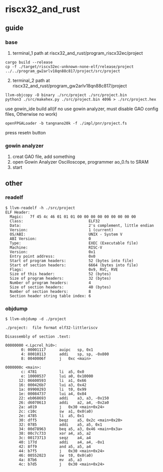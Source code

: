 # riscx32_and_rust

## guide

### base

1. terminal_1 path at riscx32_and_rust/program_riscx32ec/project
```
cargo build --release
cp -f ./target/riscv32ec-unknown-none-elf/release/project ../../program_gw2arlv18qn88c817/project/src/project
```

2. terminal_2 path at riscx32_and_rust/program_gw2arlv18qn88c817/project
```
llvm-objcopy -O binary ./src/project ./src/project.bin
python3 ./src/makehex.py ./src/project.bin 4096 > ./src/project.hex
```
use gowin_ide build all(if no use gowin analyzer, must disable GAO config files, Otherwise no work)
```
openFPGALoader -b tangnano20k -f ./impl/pnr/project.fs
```
press resetn button

### gowin analyzer

1. creat GAO file, add something
2. open Gowin Analyzer Oscilloscope, programmer ao_0.fs to SRAM
3. start

## other

### readelf

```
$ llvm-readelf -h ./src/project
ELF Header:
  Magic:   7f 45 4c 46 01 01 01 00 00 00 00 00 00 00 00 00
  Class:                             ELF32
  Data:                              2's complement, little endian
  Version:                           1 (current)
  OS/ABI:                            UNIX - System V
  ABI Version:                       0
  Type:                              EXEC (Executable file)
  Machine:                           RISC-V
  Version:                           0x1
  Entry point address:               0x0
  Start of program headers:          52 (bytes into file)
  Start of section headers:          6664 (bytes into file)
  Flags:                             0x9, RVC, RVE
  Size of this header:               52 (bytes)
  Size of program headers:           32 (bytes)
  Number of program headers:         4
  Size of section headers:           40 (bytes)
  Number of section headers:         8
  Section header string table index: 6
```

### objdump

```
$ llvm-objdump -d ./project

./project:	file format elf32-littleriscv

Disassembly of section .text:

00000000 <.Lpcrel_hi0>:
       0: 00001117     	auipc	sp, 0x1
       4: 80010113     	addi	sp, sp, -0x800
       8: 0040006f     	j	0xc <main>

0000000c <main>:
       c: 4781         	li	a5, 0x0
       e: 10000537     	lui	a0, 0x10000
      12: 06600593     	li	a1, 0x66
      16: 000426b7     	lui	a3, 0x42
      1a: 09900293     	li	t0, 0x99
      1e: 00084737     	lui	a4, 0x84
      22: eb068693     	addi	a3, a3, -0x150
      26: d6070613     	addi	a2, a4, -0x2a0
      2a: a019         	j	0x30 <main+0x24>
      2c: c10c         	sw	a1, 0x0(a0)
      2e: 4785         	li	a5, 0x1
      30: dff5         	beqz	a5, 0x2c <main+0x20>
      32: 0785         	addi	a5, a5, 0x1
      34: 00d78963     	beq	a5, a3, 0x46 <main+0x3a>
      38: 00c7c733     	xor	a4, a5, a2
      3c: 00173713     	seqz	a4, a4
      40: 177d         	addi	a4, a4, -0x1
      42: 8ff9         	and	a5, a5, a4
      44: b7f5         	j	0x30 <main+0x24>
      46: 00552023     	sw	t0, 0x0(a0)
      4a: 87b6         	mv	a5, a3
      4c: b7d5         	j	0x30 <main+0x24>
```
